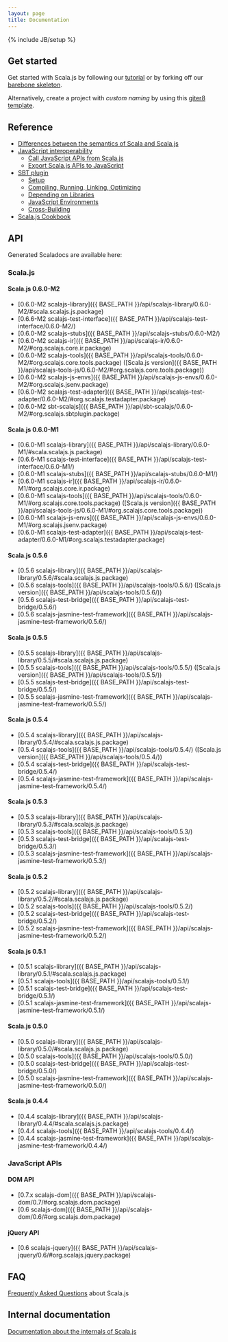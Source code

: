 ```yaml
---
layout: page
title: Documentation
---
```

{% include JB/setup %}

## Get started

Get started with Scala.js by following our [tutorial](./tutorial.html) or by forking off our
[barebone skeleton](https://github.com/sjrd/scala-js-example-app).

Alternatively, create a project with *custom naming* by using this [giter8 template](https://github.com/sebnozzi/scala-js.g8).

## Reference

* [Differences between the semantics of Scala and Scala.js](./semantics.html)
* [JavaScript interoperability](./js-interoperability.html)
  * [Call JavaScript APIs from Scala.js](./calling-javascript.html)
  * [Export Scala.js APIs to JavaScript](./export-to-javascript.html)
* [SBT plugin](./sbt-plugin.html)
  * [Setup](./sbt/setup.html)
  * [Compiling, Running, Linking, Optimizing](./sbt/run.html)
  * [Depending on Libraries](./sbt/depending.html)
  * [JavaScript Environments](./sbt/js-envs.html)
  * [Cross-Building](./sbt/cross-building.html)
* [Scala.js Cookbook](./cookbook/)

## <a name="api"></a> API

Generated Scaladocs are available here:

### Scala.js

#### Scala.js 0.6.0-M2
* [0.6.0-M2 scalajs-library]({{ BASE_PATH }}/api/scalajs-library/0.6.0-M2/#scala.scalajs.js.package)
* [0.6.6-M2 scalajs-test-interface]({{ BASE_PATH }}/api/scalajs-test-interface/0.6.0-M2/)
* [0.6.0-M2 scalajs-stubs]({{ BASE_PATH }}/api/scalajs-stubs/0.6.0-M2/)
* [0.6.0-M2 scalajs-ir]({{ BASE_PATH }}/api/scalajs-ir/0.6.0-M2/#org.scalajs.core.ir.package)
* [0.6.0-M2 scalajs-tools]({{ BASE_PATH }}/api/scalajs-tools/0.6.0-M2/#org.scalajs.core.tools.package) ([Scala.js version]({{ BASE_PATH }}/api/scalajs-tools-js/0.6.0-M2/#org.scalajs.core.tools.package))
* [0.6.0-M2 scalajs-js-envs]({{ BASE_PATH }}/api/scalajs-js-envs/0.6.0-M2/#org.scalajs.jsenv.package)
* [0.6.0-M2 scalajs-test-adapter]({{ BASE_PATH }}/api/scalajs-test-adapter/0.6.0-M2/#org.scalajs.testadapter.package)
* [0.6.0-M2 sbt-scalajs]({{ BASE_PATH }}/api/sbt-scalajs/0.6.0-M2/#org.scalajs.sbtplugin.package)

#### Scala.js 0.6.0-M1
* [0.6.0-M1 scalajs-library]({{ BASE_PATH }}/api/scalajs-library/0.6.0-M1/#scala.scalajs.js.package)
* [0.6.6-M1 scalajs-test-interface]({{ BASE_PATH }}/api/scalajs-test-interface/0.6.0-M1/)
* [0.6.0-M1 scalajs-stubs]({{ BASE_PATH }}/api/scalajs-stubs/0.6.0-M1/)
* [0.6.0-M1 scalajs-ir]({{ BASE_PATH }}/api/scalajs-ir/0.6.0-M1/#org.scalajs.core.ir.package)
* [0.6.0-M1 scalajs-tools]({{ BASE_PATH }}/api/scalajs-tools/0.6.0-M1/#org.scalajs.core.tools.package) ([Scala.js version]({{ BASE_PATH }}/api/scalajs-tools-js/0.6.0-M1/#org.scalajs.core.tools.package))
* [0.6.0-M1 scalajs-js-envs]({{ BASE_PATH }}/api/scalajs-js-envs/0.6.0-M1/#org.scalajs.jsenv.package)
* [0.6.0-M1 scalajs-test-adapter]({{ BASE_PATH }}/api/scalajs-test-adapter/0.6.0-M1/#org.scalajs.testadapter.package)

#### Scala.js 0.5.6
* [0.5.6 scalajs-library]({{ BASE_PATH }}/api/scalajs-library/0.5.6/#scala.scalajs.js.package)
* [0.5.6 scalajs-tools]({{ BASE_PATH }}/api/scalajs-tools/0.5.6/) ([Scala.js version]({{ BASE_PATH }}/api/scalajs-tools/0.5.6/))
* [0.5.6 scalajs-test-bridge]({{ BASE_PATH }}/api/scalajs-test-bridge/0.5.6/)
* [0.5.6 scalajs-jasmine-test-framework]({{ BASE_PATH }}/api/scalajs-jasmine-test-framework/0.5.6/)

#### Scala.js 0.5.5
* [0.5.5 scalajs-library]({{ BASE_PATH }}/api/scalajs-library/0.5.5/#scala.scalajs.js.package)
* [0.5.5 scalajs-tools]({{ BASE_PATH }}/api/scalajs-tools/0.5.5/) ([Scala.js version]({{ BASE_PATH }}/api/scalajs-tools/0.5.5/))
* [0.5.5 scalajs-test-bridge]({{ BASE_PATH }}/api/scalajs-test-bridge/0.5.5/)
* [0.5.5 scalajs-jasmine-test-framework]({{ BASE_PATH }}/api/scalajs-jasmine-test-framework/0.5.5/)

#### Scala.js 0.5.4
* [0.5.4 scalajs-library]({{ BASE_PATH }}/api/scalajs-library/0.5.4/#scala.scalajs.js.package)
* [0.5.4 scalajs-tools]({{ BASE_PATH }}/api/scalajs-tools/0.5.4/) ([Scala.js version]({{ BASE_PATH }}/api/scalajs-tools/0.5.4/))
* [0.5.4 scalajs-test-bridge]({{ BASE_PATH }}/api/scalajs-test-bridge/0.5.4/)
* [0.5.4 scalajs-jasmine-test-framework]({{ BASE_PATH }}/api/scalajs-jasmine-test-framework/0.5.4/)

#### Scala.js 0.5.3
* [0.5.3 scalajs-library]({{ BASE_PATH }}/api/scalajs-library/0.5.3/#scala.scalajs.js.package)
* [0.5.3 scalajs-tools]({{ BASE_PATH }}/api/scalajs-tools/0.5.3/)
* [0.5.3 scalajs-test-bridge]({{ BASE_PATH }}/api/scalajs-test-bridge/0.5.3/)
* [0.5.3 scalajs-jasmine-test-framework]({{ BASE_PATH }}/api/scalajs-jasmine-test-framework/0.5.3/)

#### Scala.js 0.5.2
* [0.5.2 scalajs-library]({{ BASE_PATH }}/api/scalajs-library/0.5.2/#scala.scalajs.js.package)
* [0.5.2 scalajs-tools]({{ BASE_PATH }}/api/scalajs-tools/0.5.2/)
* [0.5.2 scalajs-test-bridge]({{ BASE_PATH }}/api/scalajs-test-bridge/0.5.2/)
* [0.5.2 scalajs-jasmine-test-framework]({{ BASE_PATH }}/api/scalajs-jasmine-test-framework/0.5.2/)

#### Scala.js 0.5.1
* [0.5.1 scalajs-library]({{ BASE_PATH }}/api/scalajs-library/0.5.1/#scala.scalajs.js.package)
* [0.5.1 scalajs-tools]({{ BASE_PATH }}/api/scalajs-tools/0.5.1/)
* [0.5.1 scalajs-test-bridge]({{ BASE_PATH }}/api/scalajs-test-bridge/0.5.1/)
* [0.5.1 scalajs-jasmine-test-framework]({{ BASE_PATH }}/api/scalajs-jasmine-test-framework/0.5.1/)

#### Scala.js 0.5.0
* [0.5.0 scalajs-library]({{ BASE_PATH }}/api/scalajs-library/0.5.0/#scala.scalajs.js.package)
* [0.5.0 scalajs-tools]({{ BASE_PATH }}/api/scalajs-tools/0.5.0/)
* [0.5.0 scalajs-test-bridge]({{ BASE_PATH }}/api/scalajs-test-bridge/0.5.0/)
* [0.5.0 scalajs-jasmine-test-framework]({{ BASE_PATH }}/api/scalajs-jasmine-test-framework/0.5.0/)

#### Scala.js 0.4.4
* [0.4.4 scalajs-library]({{ BASE_PATH }}/api/scalajs-library/0.4.4/#scala.scalajs.js.package)
* [0.4.4 scalajs-tools]({{ BASE_PATH }}/api/scalajs-tools/0.4.4/)
* [0.4.4 scalajs-jasmine-test-framework]({{ BASE_PATH }}/api/scalajs-jasmine-test-framework/0.4.4/)

### JavaScript APIs

#### DOM API
* [0.7.x scalajs-dom]({{ BASE_PATH }}/api/scalajs-dom/0.7/#org.scalajs.dom.package)
* [0.6 scalajs-dom]({{ BASE_PATH }}/api/scalajs-dom/0.6/#org.scalajs.dom.package)

#### jQuery API
* [0.6 scalajs-jquery]({{ BASE_PATH }}/api/scalajs-jquery/0.6/#org.scalajs.jquery.package)

## FAQ

[Frequently Asked Questions](./faq.html) about Scala.js

## Internal documentation

[Documentation about the internals of Scala.js](./internals/)
